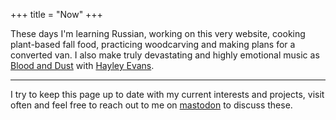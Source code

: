 +++
title = "Now"
+++

These days I'm learning Russian, working on this very website,
cooking plant-based fall food, practicing woodcarving and making plans for a converted van.
I also make truly devastating and highly emotional music as [Blood and Dust](http://blood-and-dust.com) with [Hayley Evans](http://hayleyevans.net).

---

I try to keep this page up to date with my current interests and projects, visit often and feel free to reach out to me on [mastodon](https://merveilles.town/@ritualdust) to discuss these.
